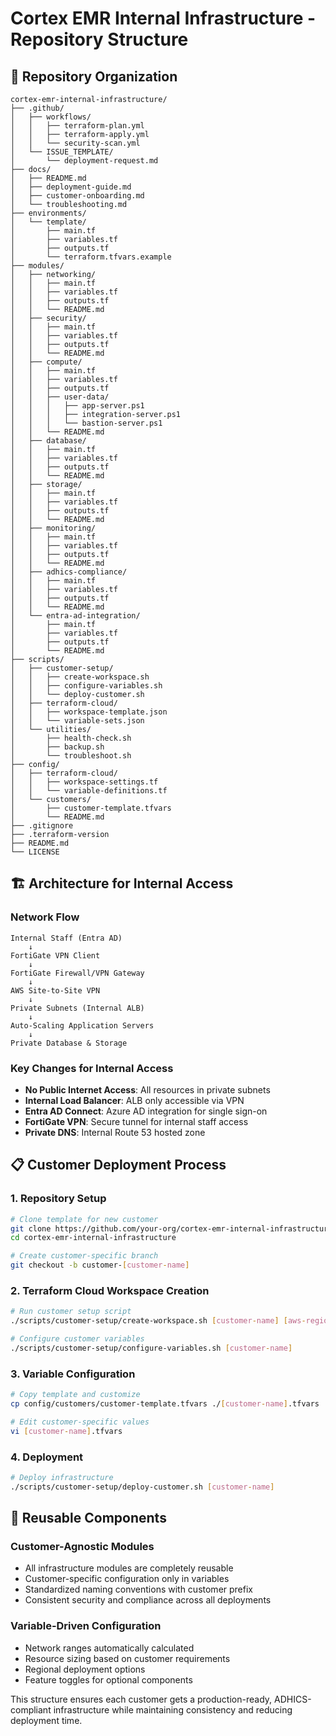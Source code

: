 # Cortex EMR Internal Infrastructure - Repository Structure

## 📁 Repository Organization

```
cortex-emr-internal-infrastructure/
├── .github/
│   ├── workflows/
│   │   ├── terraform-plan.yml
│   │   ├── terraform-apply.yml
│   │   └── security-scan.yml
│   └── ISSUE_TEMPLATE/
│       └── deployment-request.md
├── docs/
│   ├── README.md
│   ├── deployment-guide.md
│   ├── customer-onboarding.md
│   └── troubleshooting.md
├── environments/
│   └── template/
│       ├── main.tf
│       ├── variables.tf
│       ├── outputs.tf
│       └── terraform.tfvars.example
├── modules/
│   ├── networking/
│   │   ├── main.tf
│   │   ├── variables.tf
│   │   ├── outputs.tf
│   │   └── README.md
│   ├── security/
│   │   ├── main.tf
│   │   ├── variables.tf
│   │   ├── outputs.tf
│   │   └── README.md
│   ├── compute/
│   │   ├── main.tf
│   │   ├── variables.tf
│   │   ├── outputs.tf
│   │   ├── user-data/
│   │   │   ├── app-server.ps1
│   │   │   ├── integration-server.ps1
│   │   │   └── bastion-server.ps1
│   │   └── README.md
│   ├── database/
│   │   ├── main.tf
│   │   ├── variables.tf
│   │   ├── outputs.tf
│   │   └── README.md
│   ├── storage/
│   │   ├── main.tf
│   │   ├── variables.tf
│   │   ├── outputs.tf
│   │   └── README.md
│   ├── monitoring/
│   │   ├── main.tf
│   │   ├── variables.tf
│   │   ├── outputs.tf
│   │   └── README.md
│   ├── adhics-compliance/
│   │   ├── main.tf
│   │   ├── variables.tf
│   │   ├── outputs.tf
│   │   └── README.md
│   └── entra-ad-integration/
│       ├── main.tf
│       ├── variables.tf
│       ├── outputs.tf
│       └── README.md
├── scripts/
│   ├── customer-setup/
│   │   ├── create-workspace.sh
│   │   ├── configure-variables.sh
│   │   └── deploy-customer.sh
│   ├── terraform-cloud/
│   │   ├── workspace-template.json
│   │   └── variable-sets.json
│   └── utilities/
│       ├── health-check.sh
│       ├── backup.sh
│       └── troubleshoot.sh
├── config/
│   ├── terraform-cloud/
│   │   ├── workspace-settings.tf
│   │   └── variable-definitions.tf
│   └── customers/
│       ├── customer-template.tfvars
│       └── README.md
├── .gitignore
├── .terraform-version
├── README.md
└── LICENSE
```

## 🏗️ Architecture for Internal Access

### Network Flow
```
Internal Staff (Entra AD)
    ↓
FortiGate VPN Client
    ↓
FortiGate Firewall/VPN Gateway
    ↓
AWS Site-to-Site VPN
    ↓
Private Subnets (Internal ALB)
    ↓
Auto-Scaling Application Servers
    ↓
Private Database & Storage
```

### Key Changes for Internal Access
- **No Public Internet Access**: All resources in private subnets
- **Internal Load Balancer**: ALB only accessible via VPN
- **Entra AD Connect**: Azure AD integration for single sign-on
- **FortiGate VPN**: Secure tunnel for internal staff access
- **Private DNS**: Internal Route 53 hosted zone

## 📋 Customer Deployment Process

### 1. Repository Setup
```bash
# Clone template for new customer
git clone https://github.com/your-org/cortex-emr-internal-infrastructure.git
cd cortex-emr-internal-infrastructure

# Create customer-specific branch
git checkout -b customer-[customer-name]
```

### 2. Terraform Cloud Workspace Creation
```bash
# Run customer setup script
./scripts/customer-setup/create-workspace.sh [customer-name] [aws-region]

# Configure customer variables
./scripts/customer-setup/configure-variables.sh [customer-name]
```

### 3. Variable Configuration
```bash
# Copy template and customize
cp config/customers/customer-template.tfvars ./[customer-name].tfvars

# Edit customer-specific values
vi [customer-name].tfvars
```

### 4. Deployment
```bash
# Deploy infrastructure
./scripts/customer-setup/deploy-customer.sh [customer-name]
```

## 🔄 Reusable Components

### Customer-Agnostic Modules
- All infrastructure modules are completely reusable
- Customer-specific configuration only in variables
- Standardized naming conventions with customer prefix
- Consistent security and compliance across all deployments

### Variable-Driven Configuration
- Network ranges automatically calculated
- Resource sizing based on customer requirements
- Regional deployment options
- Feature toggles for optional components

This structure ensures each customer gets a production-ready, ADHICS-compliant infrastructure while maintaining consistency and reducing deployment time.
